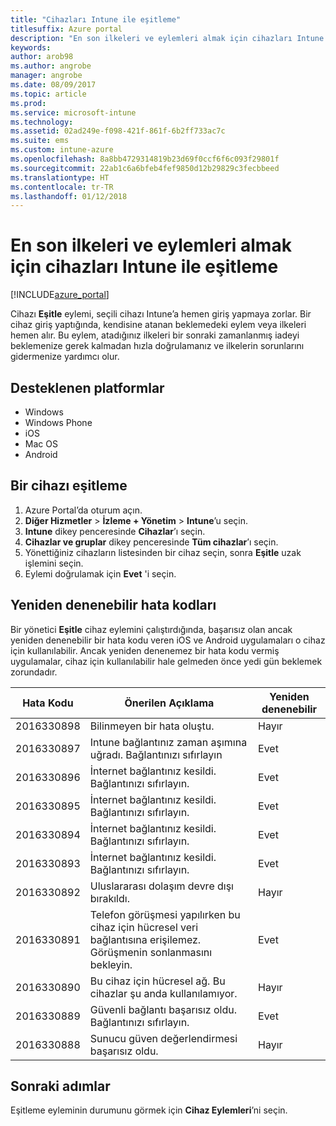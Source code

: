 ```yaml
---
title: "Cihazları Intune ile eşitleme"
titlesuffix: Azure portal
description: "En son ilkeleri ve eylemleri almak için cihazları Intune ile eşitlemeyi öğrenin.\""
keywords: 
author: arob98
ms.author: angrobe
manager: angrobe
ms.date: 08/09/2017
ms.topic: article
ms.prod: 
ms.service: microsoft-intune
ms.technology: 
ms.assetid: 02ad249e-f098-421f-861f-6b2ff733ac7c
ms.suite: ems
ms.custom: intune-azure
ms.openlocfilehash: 8a8bb4729314819b23d69f0ccf6f6c093f29801f
ms.sourcegitcommit: 22ab1c6a6bfeb4fef9850d12b29829c3fecbbeed
ms.translationtype: HT
ms.contentlocale: tr-TR
ms.lasthandoff: 01/12/2018
---
```

# <a name="sync-devices-with-intune-to-get-the-latest-policies-and-actions"></a>En son ilkeleri ve eylemleri almak için cihazları Intune ile eşitleme


[!INCLUDE[azure_portal](./includes/azure_portal.md)]

Cihazı **Eşitle** eylemi, seçili cihazı Intune’a hemen giriş yapmaya zorlar. Bir cihaz giriş yaptığında, kendisine atanan beklemedeki eylem veya ilkeleri hemen alır.  Bu eylem, atadığınız ilkeleri bir sonraki zamanlanmış iadeyi beklemenize gerek kalmadan hızla doğrulamanız ve ilkelerin sorunlarını gidermenize yardımcı olur.

## <a name="supported-platforms"></a>Desteklenen platformlar

- Windows
- Windows Phone
- iOS
- Mac OS
- Android

## <a name="how-to-sync-a-device"></a>Bir cihazı eşitleme

1. Azure Portal’da oturum açın.
2. **Diğer Hizmetler** > **İzleme + Yönetim** > **Intune**’u seçin.
3. **Intune** dikey penceresinde **Cihazlar**’ı seçin.
4. **Cihazlar ve gruplar** dikey penceresinde **Tüm cihazlar**’ı seçin.
5. Yönettiğiniz cihazların listesinden bir cihaz seçin, sonra **Eşitle** uzak işlemini seçin.
7. Eylemi doğrulamak için **Evet** 'i seçin.


## <a name="retriable-error-codes"></a>Yeniden denenebilir hata kodları

Bir yönetici **Eşitle** cihaz eylemini çalıştırdığında, başarısız olan ancak yeniden denenebilir bir hata kodu veren iOS ve Android uygulamaları o cihaz için kullanılabilir. Ancak yeniden denenemez bir hata kodu vermiş uygulamalar, cihaz için kullanılabilir hale gelmeden önce yedi gün beklemek zorundadır.


| Hata Kodu  | Önerilen Açıklama                                                                                                                  | Yeniden denenebilir |
|-------------|----------------------------------------------------------------------------------------------------------------------------------------|-----------|
| 2016330898 | Bilinmeyen bir hata oluştu.                                                                                                             | Hayır        |
| 2016330897 | Intune bağlantınız zaman aşımına uğradı. Bağlantınızı sıfırlayın                                                                             | Evet       |
| 2016330896 | İnternet bağlantınız kesildi. Bağlantınızı sıfırlayın.                                                                            | Evet       |
| 2016330895 | İnternet bağlantınız kesildi. Bağlantınızı sıfırlayın.                                                                            | Evet       |
| 2016330894 | İnternet bağlantınız kesildi. Bağlantınızı sıfırlayın.                                                                            | Evet       |
| 2016330893 | İnternet bağlantınız kesildi. Bağlantınızı sıfırlayın.                                                                            | Evet       |
| 2016330892 | Uluslararası dolaşım devre dışı bırakıldı.                                                                                                     | Hayır        |
| 2016330891 | Telefon görüşmesi yapılırken bu cihaz için hücresel veri bağlantısına erişilemez. Görüşmenin sonlanmasını bekleyin. | Evet       |
| 2016330890 | Bu cihaz için hücresel ağ. Bu cihazlar şu anda kullanılamıyor.                                                   | Hayır        |
| 2016330889 | Güvenli bağlantı başarısız oldu. Bağlantınızı sıfırlayın.                                                                                   | Evet       |
| 2016330888 | Sunucu güven değerlendirmesi başarısız oldu.                                                                                                | Hayır        |

## <a name="next-steps"></a>Sonraki adımlar

Eşitleme eyleminin durumunu görmek için **Cihaz Eylemleri**’ni seçin. 
